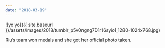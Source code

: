 ```yaml
---
date: "2018-03-19"
---
```


![yo yo]({{ site.baseurl }}/assets/images/2018/tumblr_p5v0ngng7D1r16syio1_1280-1024x768.jpg)

Riu’s team won medals and she got her official photo taken.
